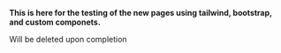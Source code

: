 **This is here for the testing of the new pages using tailwind, bootstrap, and custom componets.**

Will be deleted upon completion
